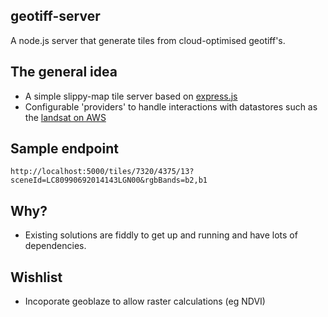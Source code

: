 ## geotiff-server
A node.js server that generate tiles from cloud-optimised geotiff's.

## The general idea
- A simple slippy-map tile server based on [express.js](https://expressjs.com/)
- Configurable 'providers' to handle interactions with datastores such as the [landsat on AWS](https://landsatonaws.com/)

## Sample endpoint
````
http://localhost:5000/tiles/7320/4375/13?sceneId=LC80990692014143LGN00&rgbBands=b2,b1
````

## Why?
- Existing solutions are fiddly to get up and running and have lots of dependencies.

## Wishlist
- Incoporate geoblaze to allow raster calculations (eg NDVI) 